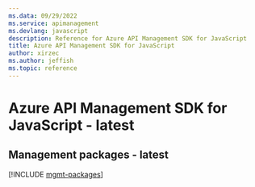 ```yaml
---
ms.data: 09/29/2022
ms.service: apimanagement
ms.devlang: javascript
description: Reference for Azure API Management SDK for JavaScript
title: Azure API Management SDK for JavaScript
author: xirzec
ms.author: jeffish
ms.topic: reference
---
```

# Azure API Management SDK for JavaScript - latest

## Management packages - latest
[!INCLUDE [mgmt-packages](api-management-mgmt-index.md)]